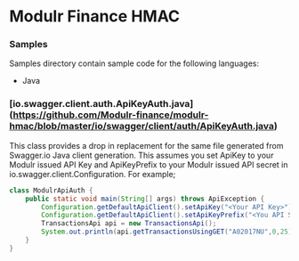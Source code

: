 # Modulr Finance HMAC

### Samples
Samples directory contain sample code for the following languages:
- Java

### [io.swagger.client.auth.ApiKeyAuth.java] (https://github.com/Modulr-finance/modulr-hmac/blob/master/io/swagger/client/auth/ApiKeyAuth.java)
This class provides a drop in replacement for the same file generated from Swagger.io Java client generation. This assumes you set ApiKey to your Modulr issued API Key and ApiKeyPrefix to your Modulr issued API secret in io.swagger.client.Configuration. For example;

```java
class ModulrApiAuth {
    public static void main(String[] args) throws ApiException {
        Configuration.getDefaultApiClient().setApiKey("<Your API Key>");
        Configuration.getDefaultApiClient().setApiKeyPrefix("<You API Secret>");
        TransactionsApi api = new TransactionsApi();
        System.out.println(api.getTransactionsUsingGET("A02017NU",0,25));
    }
}
```
